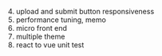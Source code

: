 
4. upload and submit button
responsiveness
3. performance tuning, memo
5. micro front end
6. multiple theme
6. react to vue
unit test